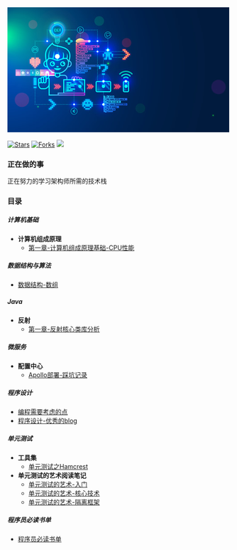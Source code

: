 <img src="img.jpg">

[![Stars](https://img.shields.io/github/stars/LvanLiu/LvanNote?style=plastic)](https://github.com/LvanLiu/LvanNote)
[![Forks](https://img.shields.io/github/forks/LvanLiu/LvanNote?style=plastic)](https://github.com/LvanLiu/LvanNote)
[![](https://img.shields.io/badge/Author-Lvan-orange.svg)](https://gitee.com/lvanliu/lvan-note)

### 正在做的事

正在努力的学习架构师所需的技术栈


### 目录

##### 计算机基础
- **计算机组成原理**
  - [第一章-计算机组成原理基础-CPU性能](计算机基础/计算机组成原理基础-CPU性能.md)

##### 数据结构与算法
- [数据结构-数组](数据结构与算法/数据结构-数组.md)

##### Java
- **反射**
  - [第一章-反射核心类库分析](java/反射/第一章-反射核心类库分析.md)

##### 微服务
- **配置中心**
	- [Apollo部署-踩坑记录](微服务/配置中心/apollo-踩坑记录.md)

##### 程序设计
- [编程需要考虑的点](程序设计/编程需要考虑的点.md)
- [程序设计-优秀的blog](程序设计/优秀的blog.md)

##### 单元测试
- **工具集**
    - [单元测试之Hamcrest](单元测试/单元测试之Hamcrest.md)
- **单元测试的艺术阅读笔记**
    - [单元测试的艺术-入门](单元测试/单元测试的艺术-入门.md)
    - [单元测试的艺术-核心技术](单元测试/单元测试的艺术-核心技术.md)
    - [单元测试的艺术-隔离框架](单元测试/单元测试的艺术-隔离框架.md)

##### 程序员必读书单
- [程序员必读书单](程序员必读书单/程序员必读书单.md)
